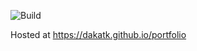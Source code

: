 ![Build](https://github.com/dakatk/portfolio/actions/workflows/build-deploy.yml/badge.svg)

Hosted at https://dakatk.github.io/portfolio
